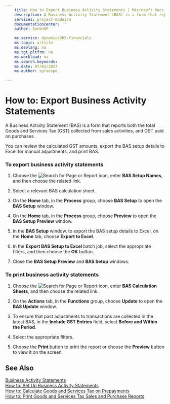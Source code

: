 ```yaml
---
    title: How to Export Business Activity Statements | Microsoft Docs
    description: A Business Activity Statement (BAS) is a form that reports both the total Goods and Services Tax (GST) collected from sales activities, and GST paid on purchases.
    services: project-madeira
    documentationcenter: ''
    author: SorenGP

    ms.service: dynamics365-financials
    ms.topic: article
    ms.devlang: na
    ms.tgt_pltfrm: na
    ms.workload: na
    ms.search.keywords:
    ms.date: 07/01/2017
    ms.author: sgroespe

---
```

# How to: Export Business Activity Statements
A Business Activity Statement (BAS) is a form that reports both the total Goods and Services Tax (GST) collected from sales activities, and GST paid on purchases.  
  
 You can review the calculated GST amounts, export the BAS setup details to Excel for manual adjustments, and print BAS.  
  
### To export business activity statements  
  
1.  Choose the ![Search for Page or Report](media/ui-search/search_small.png "Search for Page or Report icon") icon, enter **BAS Setup Names**, and then choose the related link.  
  
2.  Select a relevant BAS calculation sheet.  
  
3.  On the **Home** tab, in the **Process** group, choose **BAS Setup** to open the **BAS Setup** window.  
  
4.  On the **Home** tab, in the **Process** group, choose **Preview** to open the **BAS Setup Preview** window.  
  
5.  In the **BAS Setup** window, to export the BAS setup details to Excel, on the **Home** tab, choose **Export to Excel**.  
  
6.  In the **Export BAS Setup to Excel** batch job, select the appropriate filters, and then choose the **OK** button.  
  
7.  Close the **BAS Setup Preview** and **BAS Setup** windows.  
  
### To print business activity statements  
  
1.  Choose the ![Search for Page or Report](media/ui-search/search_small.png "Search for Page or Report icon") icon, enter **BAS Calculation Sheets**, and then choose the related link.  
  
2.  On the **Actions** tab, in the **Functions** group, choose **Update** to open the **BAS Update** window.  
  
3.  To ensure that past adjustments to transactions are collected in the latest BAS, in the **Include GST Entries** field, select **Before and Within the Period**.  
  
4.  Select the appropriate filters.  
  
5.  Choose the **Print** button to print the report or choose the **Preview** button to view it on the screen  
  
## See Also  
 [Business Activity Statements](business-activity-statements.md)   
 [How to: Set Up Business Activity Statements](how-to-set-up-business-activity-statements.md)   
 [How to: Calculate Goods and Services Tax on Prepayments](how-to-calculate-goods-and-services-tax-on-prepayments.md)   
 [How to: Print Goods and Services Tax Sales and Purchase Reports](how-to-print-goods-and-services-tax-sales-and-purchase-reports.md)
